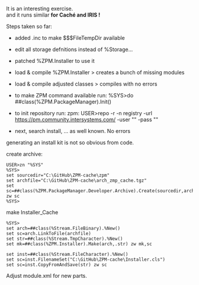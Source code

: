 It is an interesting exercise.  
and it runs similar __for Caché and IRIS !__   

Steps taken so far:  
- added .inc to make $$$FileTempDir available 
- edit all storage defnitions instead of %Storage...
- patched %ZPM.Installer to use it  
- load & compile %ZPM.Installer > creates a bunch of missing modules  
- load & compile adjusted classes > compiles with no errors   
    
- to make ZPM command available run: %SYS>do ##class(%ZPM.PackageManager).Init()  
- to init repository run: zpm: USER>repo -r -n registry -url https://pm.community.intersystems.com/ -user "" -pass ""   
- next, search install, ... as well known. No errors  

generating an install kit is not so obvious from code. 

create archive: 
~~~
USER>zn "%SYS"
%SYS>
set sourcedir="C:\GitHub\ZPM-cache\zpm"
set archfile="C:\GitHub\ZPM-cache\arch_zmp_cache.tgz"
set sc=##class(%ZPM.PackageManager.Developer.Archive).Create(sourcedir,archfile,.output) zw sc
%SYS>
~~~
make Installer_Cache
~~~
%SYS>
set arch=##class(%Stream.FileBinary).%New()
set sc=arch.LinkToFile(archfile)
set str=##class(%Stream.TmpCharacter).%New()
set mk=##class(%ZPM.Installer).Make(arch,.str) zw mk,sc

set inst=##class(%Stream.FileCharacter).%New()
set sc=inst.FilenameSet("C:\GitHub\ZPM-cache\Installer.cls")   
set sc=inst.CopyFromAndSave(str) zw sc
~~~

Adjust module.xml for new parts.

